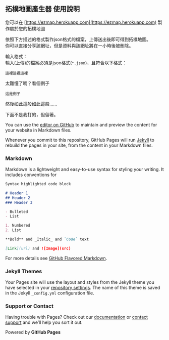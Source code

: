 ## 拓樸地圖產生器 使用說明

您可以在 [https://ezmap.herokuapp.com](https://ezmap.herokuapp.com) 製作屬於您的拓樸地圖

依照下方描述的格式製作json格式的檔案，上傳送出後即可得到拓樸地圖。  
你可以直接分享該網址，但是資料與該網址將在一小時後被刪除。

  

輸入格式：  
輸入(上傳)的檔案必須是json格式(`*.json`)，且符合以下格式：
```
這裡這裡這裡
```

太難懂了嗎？看個例子
```
這是例子
```

然後如此這般如此這般......  

下面不是我打的，但留著。

You can use the [editor on GitHub](https://github.com/Chun-Cheng/ezmap/edit/gh-pages/index.md) to maintain and preview the content for your website in Markdown files.

Whenever you commit to this repository, GitHub Pages will run [Jekyll](https://jekyllrb.com/) to rebuild the pages in your site, from the content in your Markdown files.

### Markdown

Markdown is a lightweight and easy-to-use syntax for styling your writing. It includes conventions for

```markdown
Syntax highlighted code block

# Header 1
## Header 2
### Header 3

- Bulleted
- List

1. Numbered
2. List

**Bold** and _Italic_ and `Code` text

[Link](url) and ![Image](src)
```

For more details see [GitHub Flavored Markdown](https://guides.github.com/features/mastering-markdown/).

### Jekyll Themes

Your Pages site will use the layout and styles from the Jekyll theme you have selected in your [repository settings](https://github.com/Chun-Cheng/ezmap/settings). The name of this theme is saved in the Jekyll `_config.yml` configuration file.

### Support or Contact

Having trouble with Pages? Check out our [documentation](https://docs.github.com/categories/github-pages-basics/) or [contact support](https://github.com/contact) and we’ll help you sort it out.


Powered by **GitHub Pages**
